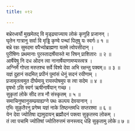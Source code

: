 ```yaml
---
title: ०९२

---
```

बभ्रेरध्वर्यो मुखमेतद् वि मृड्ढ्याज्याय लोकं कृणुहि प्रजानन् ।  
घृतेन गात्रानु सर्वा वि मृड्ढि कृण्वे पन्थां पितृषु यः स्वर्गः॥ १ ॥  
बभ्रे रक्षः सुमदमा वपैभ्योब्राह्मणा यतमे त्वोपसीदान् ।  
पुरीषिणः प्रथमानाः पुरस्तादार्षेयास्ते मा रिषन् प्राशितारः ॥ २ ॥  
आर्षेयेषु नि दध ओदन त्वा नानार्षेयाणामप्यस्त्वत्र ।  
अग्निर्मे गोप्ता मरुतश्च सर्वे विश्वे देवा अभि रक्षन्तु पक्वम्॥ ॥ ३ ॥  
यज्ञं दुहानं सदमित् प्रपीनं पुमांसं धेनुं सदनं रयीणाम् ।  
प्रजामृतत्वमुत दीर्घमायू रायस्पोषमुप स त्वा सदेम ॥ ४ ॥  
वृषभो ऽसि स्वर्ग ऋषीनार्षेयान् गच्छ ।  
सुकृतां लोके सीद तत्र नौ संस्कृतम् ॥ ५ ॥  
समाचिनुष्वानुसम्प्रयाह्यग्ने पथः कल्पय देवयानान् ।  
एभिः सुकृतैरनु प्रगेष्म यज्ञं नाके तिष्ठन्तमधि सप्तरश्मा ॥ ६ ॥  
येन देवा ज्योतिषा द्यामुदायन् ब्रह्मौदनं पक्त्वा सुकृतस्य लोकम् ।  
तं त्वा पचामि ज्योतिषां ज्योतिरुत्तमं सनस्त्वद् धेहि सुकृतामु लोके॥ ७ ॥  
  